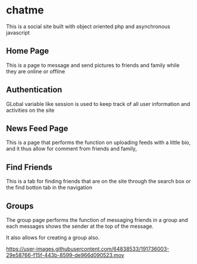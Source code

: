 # chatme
This is a social site built with object oriented php and asynchronous javascript

## Home Page

This is a page to message and send pictures to friends and family while they are online or offline

## Authentication

GLobal variable like session is used to keep track of all user information and activities on the site

## News Feed Page

This is a page that performs the function on uploading feeds with a little bio, and it thus allow for comment from friends and family,


## Find Friends

This is a tab for finding friends that are on the site through the search box or the find botton tab in the navigation

## Groups 

The group page performs the function of messaging friends in a group and each messages shows the sender at the top of the message.

It also allows for creating a group also.

https://user-images.githubusercontent.com/64838533/191736003-29e58766-f15f-443b-8599-de966d090523.mov
